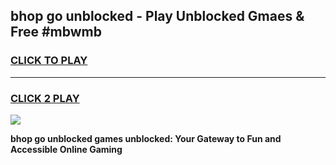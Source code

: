 
## bhop go unblocked - Play Unblocked Gmaes & Free #mbwmb
<h3>
<a href="https://news.freeplayer.one?title=bhop_go_unblocked&ref=24F">CLICK TO PLAY</a></h3>
<hr>

<h3>
<a href="https://news.freeplayer.one?title=bhop_go_unblocked&ref=24F">CLICK 2 PLAY</a>
  
</h3>

<a href="https://news.freeplayer.one?title=bhop_go_unblocked&ref=24F/"><img src="https://clearcache.store/games.png"></a>


**bhop go unblocked games unblocked: Your Gateway to Fun and Accessible Online Gaming**
